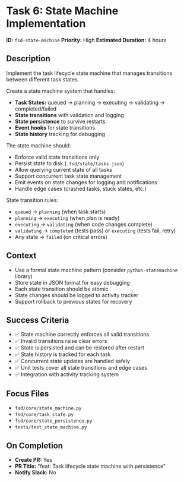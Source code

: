 # Task 6: State Machine Implementation

**ID:** `fsd-state-machine`
**Priority:** High
**Estimated Duration:** 4 hours

## Description

Implement the task lifecycle state machine that manages transitions between different task states.

Create a state machine system that handles:
- **Task States:** queued → planning → executing → validating → completed/failed
- **State transitions** with validation and logging
- **State persistence** to survive restarts
- **Event hooks** for state transitions
- **State history** tracking for debugging

The state machine should:
- Enforce valid state transitions only
- Persist state to disk (`.fsd/state/tasks.json`)
- Allow querying current state of all tasks
- Support concurrent task state management
- Emit events on state changes for logging and notifications
- Handle edge cases (crashed tasks, stuck states, etc.)

State transition rules:
- `queued` → `planning` (when task starts)
- `planning` → `executing` (when plan is ready)
- `executing` → `validating` (when code changes complete)
- `validating` → `completed` (tests pass) or `executing` (tests fail, retry)
- Any state → `failed` (on critical errors)

## Context

- Use a formal state machine pattern (consider `python-statemachine` library)
- Store state in JSON format for easy debugging
- Each state transition should be atomic
- State changes should be logged to activity tracker
- Support rollback to previous states for recovery

## Success Criteria

- ✅ State machine correctly enforces all valid transitions
- ✅ Invalid transitions raise clear errors
- ✅ State is persisted and can be restored after restart
- ✅ State history is tracked for each task
- ✅ Concurrent state updates are handled safely
- ✅ Unit tests cover all state transitions and edge cases
- ✅ Integration with activity tracking system

## Focus Files

- `fsd/core/state_machine.py`
- `fsd/core/task_state.py`
- `fsd/core/state_persistence.py`
- `tests/test_state_machine.py`

## On Completion

- **Create PR:** Yes
- **PR Title:** "feat: Task lifecycle state machine with persistence"
- **Notify Slack:** No
